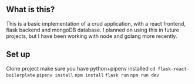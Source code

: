 ## What is this?

This is a basic implementation of a crud application, with a react frontend, flask backend and mongoDB database.  I planned on using this in future projects, but I have been working with node and golang more recently.  

## Set up

Clone project
make sure you have python+pipenv installed
`cd flask-react-boilerplate`
`pipenv install`
`npm install`
`flask run`
`npm run dev`
